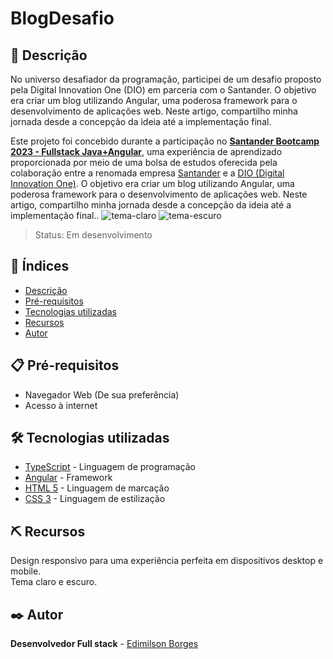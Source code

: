 # BlogDesafio

## 📖 Descrição
No universo desafiador da programação, participei de um desafio proposto pela Digital Innovation One (DIO) em parceria com o Santander. O objetivo era criar um blog utilizando Angular, uma poderosa framework para o desenvolvimento de aplicações web. Neste artigo, compartilho minha jornada desde a concepção da ideia até a implementação final.

Este projeto foi concebido durante a participação no **[Santander Bootcamp 2023 - Fullstack Java+Angular](https://www.dio.me/certificate/CA437454/share)**, uma experiência de aprendizado proporcionada por meio de uma bolsa de estudos oferecida pela colaboração entre a renomada empresa [Santander](https://www.santanderopenacademy.com/pt_br/index.html) e a [DIO (Digital Innovation One)](https://www.dio.me/). O objetivo era criar um blog utilizando Angular, uma poderosa framework para o desenvolvimento de aplicações web. Neste artigo, compartilho minha jornada desde a concepção da ideia até a implementação final..
![tema-claro](https://github.com/EdimilsonBorges/blog-desafio/assets/104403198/f8ac7c78-973e-4630-8fe3-f743ebb1381c)
![tema-escuro](https://github.com/EdimilsonBorges/blog-desafio/assets/104403198/8c7b76f4-a2bf-4217-bee8-e13e15c52036)

> Status: Em desenvolvimento

## 📑 Índices
- [Descrição](#-descrição)
- [Pré-requisitos](#-pré-requisitos)
- [Tecnologias utilizadas](#️-tecnologias-utilizadas)
- [Recursos](#️-recursos)
- [Autor](#️-autor)

## 📋 Pré-requisitos
 - Navegador Web (De sua preferência)
 - Acesso à internet
## 🛠️ Tecnologias utilizadas
- [TypeScript](https://www.typescriptlang.org/) -  Linguagem de programação
- [Angular](https://angular.io/) -  Framework 
- [HTML 5](https://developer.mozilla.org/pt-BR/docs/Web/HTML) - Linguagem de marcação
- [CSS 3](https://developer.mozilla.org/pt-BR/docs/Web/CSS) - Linguagem de estilização
## ⛏️ Recursos
Design responsivo para uma experiência perfeita em dispositivos desktop e mobile.   
Tema claro e escuro.
## ✒️ Autor
**Desenvolvedor Full stack** - [Edimilson Borges](https://github.com/EdimilsonBorges)
